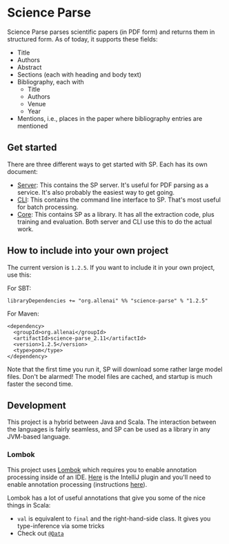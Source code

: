 # Science Parse

Science Parse parses scientific papers (in PDF form) and returns them in structured form. As of today, it supports these fields:
 * Title
 * Authors
 * Abstract
 * Sections (each with heading and body text)
 * Bibliography, each with
   * Title
   * Authors
   * Venue
   * Year
 * Mentions, i.e., places in the paper where bibliography entries are mentioned

## Get started
There are three different ways to get started with SP. Each has its own document:

 * [Server](server/README.md): This contains the SP server. It's useful for PDF parsing as a service. It's also probably the easiest way to get going.
 * [CLI](cli/README.md): This contains the command line interface to SP. That's most useful for batch processing.
 * [Core](core/README.md): This contains SP as a library. It has all the extraction code, plus training and evaluation. Both server and CLI use this to do the actual work.

## How to include into your own project
 
The current version is `1.2.5`. If you want to include it in your own project, use this:

For SBT:
```
libraryDependencies += "org.allenai" %% "science-parse" % "1.2.5"
```

For Maven:
```
<dependency>
  <groupId>org.allenai</groupId>
  <artifactId>science-parse_2.11</artifactId>
  <version>1.2.5</version>
  <type>pom</type>
</dependency>
```

Note that the first time you run it, SP will download some rather large model files. Don't be alarmed! The model files are cached, and startup is much faster the second time.

## Development

This project is a hybrid between Java and Scala. The interaction between the languages is fairly seamless, and SP can be used as a library in any JVM-based language.

### Lombok

This project uses [Lombok](https://projectlombok.org) which requires you to enable annotation processing inside of an IDE.
[Here](https://plugins.jetbrains.com/plugin/6317) is the IntelliJ plugin and you'll need to enable annotation processing (instructions [here](https://www.jetbrains.com/idea/help/configuring-annotation-processing.html)).

Lombok has a lot of useful annotations that give you some of the nice things in Scala:

* `val` is equivalent to `final` and the right-hand-side class. It gives you type-inference via some tricks
* Check out [`@Data`](https://projectlombok.org/features/Data.html)
